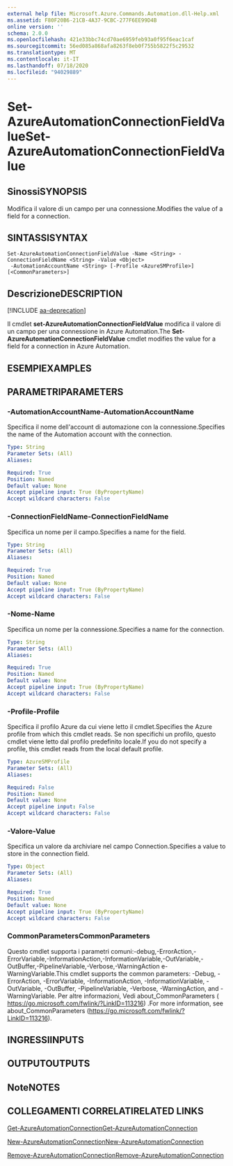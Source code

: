 ```yaml
---
external help file: Microsoft.Azure.Commands.Automation.dll-Help.xml
ms.assetid: F80F20B6-21CB-4A37-9CBC-277F6EE99D4B
online version: ''
schema: 2.0.0
ms.openlocfilehash: 421e33bbc74cd70ae6959feb93a0f95f6eac1caf
ms.sourcegitcommit: 56ed085a868afa8263f8eb0f755b5822f5c29532
ms.translationtype: MT
ms.contentlocale: it-IT
ms.lasthandoff: 07/18/2020
ms.locfileid: "94029889"
---
```

# <span data-ttu-id="ed25d-101">Set-AzureAutomationConnectionFieldValue</span><span class="sxs-lookup"><span data-stu-id="ed25d-101">Set-AzureAutomationConnectionFieldValue</span></span>

## <span data-ttu-id="ed25d-102">Sinossi</span><span class="sxs-lookup"><span data-stu-id="ed25d-102">SYNOPSIS</span></span>

<span data-ttu-id="ed25d-103">Modifica il valore di un campo per una connessione.</span><span class="sxs-lookup"><span data-stu-id="ed25d-103">Modifies the value of a field for a connection.</span></span>

## <span data-ttu-id="ed25d-104">SINTASSI</span><span class="sxs-lookup"><span data-stu-id="ed25d-104">SYNTAX</span></span>

```
Set-AzureAutomationConnectionFieldValue -Name <String> -ConnectionFieldName <String> -Value <Object>
 -AutomationAccountName <String> [-Profile <AzureSMProfile>] [<CommonParameters>]
```

## <span data-ttu-id="ed25d-105">Descrizione</span><span class="sxs-lookup"><span data-stu-id="ed25d-105">DESCRIPTION</span></span>

[!INCLUDE [aa-deprecation](../include/aa-deprecation.md)]

<span data-ttu-id="ed25d-106">Il cmdlet **set-AzureAutomationConnectionFieldValue** modifica il valore di un campo per una connessione in Azure Automation.</span><span class="sxs-lookup"><span data-stu-id="ed25d-106">The **Set-AzureAutomationConnectionFieldValue** cmdlet modifies the value for a field for a connection in Azure Automation.</span></span>

## <span data-ttu-id="ed25d-107">ESEMPI</span><span class="sxs-lookup"><span data-stu-id="ed25d-107">EXAMPLES</span></span>

## <span data-ttu-id="ed25d-108">PARAMETRI</span><span class="sxs-lookup"><span data-stu-id="ed25d-108">PARAMETERS</span></span>

### <span data-ttu-id="ed25d-109">-AutomationAccountName</span><span class="sxs-lookup"><span data-stu-id="ed25d-109">-AutomationAccountName</span></span>
<span data-ttu-id="ed25d-110">Specifica il nome dell'account di automazione con la connessione.</span><span class="sxs-lookup"><span data-stu-id="ed25d-110">Specifies the name of the Automation account with the connection.</span></span>

```yaml
Type: String
Parameter Sets: (All)
Aliases: 

Required: True
Position: Named
Default value: None
Accept pipeline input: True (ByPropertyName)
Accept wildcard characters: False
```

### <span data-ttu-id="ed25d-111">-ConnectionFieldName</span><span class="sxs-lookup"><span data-stu-id="ed25d-111">-ConnectionFieldName</span></span>
<span data-ttu-id="ed25d-112">Specifica un nome per il campo.</span><span class="sxs-lookup"><span data-stu-id="ed25d-112">Specifies a name for the field.</span></span>

```yaml
Type: String
Parameter Sets: (All)
Aliases: 

Required: True
Position: Named
Default value: None
Accept pipeline input: True (ByPropertyName)
Accept wildcard characters: False
```

### <span data-ttu-id="ed25d-113">-Nome</span><span class="sxs-lookup"><span data-stu-id="ed25d-113">-Name</span></span>
<span data-ttu-id="ed25d-114">Specifica un nome per la connessione.</span><span class="sxs-lookup"><span data-stu-id="ed25d-114">Specifies a name for the connection.</span></span>

```yaml
Type: String
Parameter Sets: (All)
Aliases: 

Required: True
Position: Named
Default value: None
Accept pipeline input: True (ByPropertyName)
Accept wildcard characters: False
```

### <span data-ttu-id="ed25d-115">-Profile</span><span class="sxs-lookup"><span data-stu-id="ed25d-115">-Profile</span></span>
<span data-ttu-id="ed25d-116">Specifica il profilo Azure da cui viene letto il cmdlet.</span><span class="sxs-lookup"><span data-stu-id="ed25d-116">Specifies the Azure profile from which this cmdlet reads.</span></span>
<span data-ttu-id="ed25d-117">Se non specifichi un profilo, questo cmdlet viene letto dal profilo predefinito locale.</span><span class="sxs-lookup"><span data-stu-id="ed25d-117">If you do not specify a profile, this cmdlet reads from the local default profile.</span></span>

```yaml
Type: AzureSMProfile
Parameter Sets: (All)
Aliases: 

Required: False
Position: Named
Default value: None
Accept pipeline input: False
Accept wildcard characters: False
```

### <span data-ttu-id="ed25d-118">-Valore</span><span class="sxs-lookup"><span data-stu-id="ed25d-118">-Value</span></span>
<span data-ttu-id="ed25d-119">Specifica un valore da archiviare nel campo Connection.</span><span class="sxs-lookup"><span data-stu-id="ed25d-119">Specifies a value to store in the connection field.</span></span>

```yaml
Type: Object
Parameter Sets: (All)
Aliases: 

Required: True
Position: Named
Default value: None
Accept pipeline input: True (ByPropertyName)
Accept wildcard characters: False
```

### <span data-ttu-id="ed25d-120">CommonParameters</span><span class="sxs-lookup"><span data-stu-id="ed25d-120">CommonParameters</span></span>
<span data-ttu-id="ed25d-121">Questo cmdlet supporta i parametri comuni:-debug,-ErrorAction,-ErrorVariable,-InformationAction,-InformationVariable,-OutVariable,-OutBuffer,-PipelineVariable,-Verbose,-WarningAction e-WarningVariable.</span><span class="sxs-lookup"><span data-stu-id="ed25d-121">This cmdlet supports the common parameters: -Debug, -ErrorAction, -ErrorVariable, -InformationAction, -InformationVariable, -OutVariable, -OutBuffer, -PipelineVariable, -Verbose, -WarningAction, and -WarningVariable.</span></span> <span data-ttu-id="ed25d-122">Per altre informazioni, Vedi about_CommonParameters ( https://go.microsoft.com/fwlink/?LinkID=113216) .</span><span class="sxs-lookup"><span data-stu-id="ed25d-122">For more information, see about_CommonParameters (https://go.microsoft.com/fwlink/?LinkID=113216).</span></span>

## <span data-ttu-id="ed25d-123">INGRESSI</span><span class="sxs-lookup"><span data-stu-id="ed25d-123">INPUTS</span></span>

## <span data-ttu-id="ed25d-124">OUTPUT</span><span class="sxs-lookup"><span data-stu-id="ed25d-124">OUTPUTS</span></span>

## <span data-ttu-id="ed25d-125">Note</span><span class="sxs-lookup"><span data-stu-id="ed25d-125">NOTES</span></span>

## <span data-ttu-id="ed25d-126">COLLEGAMENTI CORRELATI</span><span class="sxs-lookup"><span data-stu-id="ed25d-126">RELATED LINKS</span></span>

[<span data-ttu-id="ed25d-127">Get-AzureAutomationConnection</span><span class="sxs-lookup"><span data-stu-id="ed25d-127">Get-AzureAutomationConnection</span></span>](./Get-AzureAutomationConnection.md)

[<span data-ttu-id="ed25d-128">New-AzureAutomationConnection</span><span class="sxs-lookup"><span data-stu-id="ed25d-128">New-AzureAutomationConnection</span></span>](./New-AzureAutomationConnection.md)

[<span data-ttu-id="ed25d-129">Remove-AzureAutomationConnection</span><span class="sxs-lookup"><span data-stu-id="ed25d-129">Remove-AzureAutomationConnection</span></span>](./Remove-AzureAutomationConnection.md)


